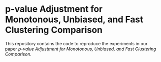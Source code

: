 # p-value Adjustment for Monotonous, Unbiased, and Fast Clustering Comparison

This repository contains the code to reproduce the experiments in our paper *$p$-value Adjustment for Monotonous, Unbiased, and Fast Clustering Comparison*.
